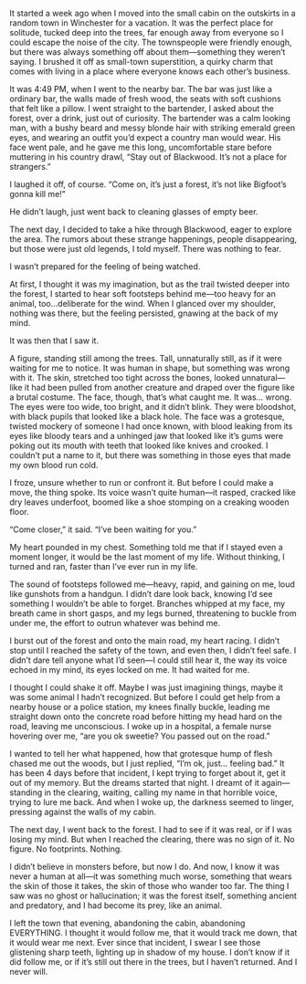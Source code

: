 It started a week ago when I moved into the small cabin on the outskirts in a random town in Winchester for a vacation. It was the perfect place for solitude, tucked deep into the trees, far enough away from everyone so I could escape the noise of the city. The townspeople were friendly enough, but there was always something off about them—something they weren’t saying. I brushed it off as small-town superstition, a quirky charm that comes with living in a place where everyone knows each other’s business.

It was 4:49 PM, when I went to the nearby bar. The bar was just like a ordinary bar, the walls made of fresh wood, the seats with soft cushions that felt like a pillow. I went straight to the bartender, I asked about the forest, over a drink, just out of curiosity. The bartender was a calm looking man, with a bushy beard and messy blonde hair with striking emerald green eyes, and wearing an outfit you’d expect a country man would wear. His face went pale, and he gave me this long, uncomfortable stare before muttering in his country drawl, “Stay out of Blackwood. It’s not a place for strangers.”

I laughed it off, of course. “Come on, it’s just a forest, it’s not like Bigfoot’s gonna kill me!”

He didn’t laugh, just went back to cleaning glasses of empty beer.

The next day, I decided to take a hike through Blackwood, eager to explore the area. The rumors about these strange happenings, people disappearing, but those were just old legends, I told myself. There was nothing to fear.

I wasn’t prepared for the feeling of being watched.

At first, I thought it was my imagination, but as the trail twisted deeper into the forest, I started to hear soft footsteps behind me—too heavy for an animal, too…deliberate for the wind. When I glanced over my shoulder, nothing was there, but the feeling persisted, gnawing at the back of my mind.

It was then that I saw it.

A figure, standing still among the trees. Tall, unnaturally still, as if it were waiting for me to notice. It was human in shape, but something was wrong with it. The skin, stretched too tight across the bones, looked unnatural—like it had been pulled from another creature and draped over the figure like a brutal costume. The face, though, that’s what caught me. It was… wrong. The eyes were too wide, too bright, and it didn’t blink. They were bloodshot, with black pupils that looked like a black hole. The face was a grotesque, twisted mockery of someone I had once known, with blood leaking from its eyes like bloody tears and a unhinged jaw that looked like it’s gums were poking out its mouth with teeth that looked like knives and crooked. I couldn’t put a name to it, but there was something in those eyes that made my own blood run cold.

I froze, unsure whether to run or confront it. But before I could make a move, the thing spoke. Its voice wasn’t quite human—it rasped, cracked like dry leaves underfoot, boomed like a shoe stomping on a creaking wooden floor.

“Come closer,” it said. “I’ve been waiting for you.”

My heart pounded in my chest. Something told me that if I stayed even a moment longer, it would be the last moment of my life. Without thinking, I turned and ran, faster than I’ve ever run in my life.

The sound of footsteps followed me—heavy, rapid, and gaining on me, loud like gunshots from a handgun. I didn’t dare look back, knowing I’d see something I wouldn’t be able to forget. Branches whipped at my face, my breath came in short gasps, and my legs burned, threatening to buckle from under me, the effort to outrun whatever was behind me.

I burst out of the forest and onto the main road, my heart racing. I didn’t stop until I reached the safety of the town, and even then, I didn’t feel safe. I didn’t dare tell anyone what I’d seen—I could still hear it, the way its voice echoed in my mind, its eyes locked on me. It had waited for me.

I thought I could shake it off. Maybe I was just imagining things, maybe it was some animal I hadn’t recognized. But before I could get help from a nearby house or a police station, my knees finally buckle, leading me straight down onto the concrete road before hitting my head hard on the road, leaving me unconscious. I woke up in a hospital, a female nurse hovering over me, “are you ok sweetie? You passed out on the road.” 

I wanted to tell her what happened, how that grotesque hump of flesh chased me out the woods, but I just replied, “I’m ok, just… feeling bad.” It has been 4 days before that incident, I kept trying to forget about it, get it out of my memory. But the dreams started that night. I dreamt of it again—standing in the clearing, waiting, calling my name in that horrible voice, trying to lure me back. And when I woke up, the darkness seemed to linger, pressing against the walls of my cabin.

The next day, I went back to the forest. I had to see if it was real, or if I was losing my mind. But when I reached the clearing, there was no sign of it. No figure. No footprints. Nothing.

I didn’t believe in monsters before, but now I do. And now, I know it was never a human at all—it was something much worse, something that wears the skin of those it takes, the skin of those who wander too far. The thing I saw was no ghost or hallucination; it was the forest itself, something ancient and predatory, and I had become its prey, like an animal.

I left the town that evening, abandoning the cabin, abandoning EVERYTHING. I thought it would follow me, that it would track me down, that it would wear me next. Ever since that incident, I swear I see those glistening sharp teeth, lighting up in shadow of my house. I don’t know if it did follow me, or if it’s still out there in the trees, but I haven’t returned. And I never will.